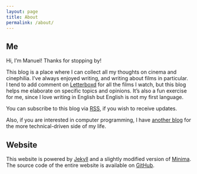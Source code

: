 ```yaml
---
layout: page
title: About
permalink: /about/
---
```


## Me

Hi, I’m Manuel! Thanks for stopping by!

This blog is a place where I can collect all my thoughts on cinema and
cinephilia. I’ve always enjoyed writing, and writing about films in particular.
I tend to add comment on [Letterboxd](https://letterboxd.com/muberti/) for all
the films I watch, but this blog helps me elaborate on specific topics and
opinions. It’s also a fun exercise for me, since I love writing in English but
English is not my first language.

You can subscribe to this blog via [RSS](https://www.filmsinwords.eu/feed.xml),
if you wish to receive updates.

Also, if you are interested in computer programming, I have [another
blog](https://manuel-uberti.github.io/) for the more technical-driven side of my
life.

## Website

This website is powered by [Jekyll](https://jekyllrb.com/) and a slightly
modified version of [Minima](https://github.com/jekyll/minima). The source code
of the entire website is available on
[GitHub](https://github.com/manuel-uberti/filmsinwords).
